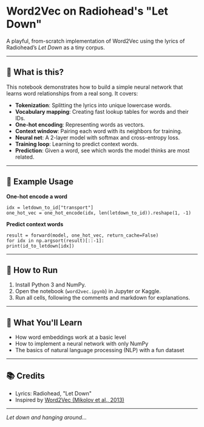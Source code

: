 # Word2Vec on Radiohead's "Let Down"

A playful, from-scratch implementation of Word2Vec using the lyrics of Radiohead’s *Let Down* as a tiny corpus.

---

## 🎸 What is this?

This notebook demonstrates how to build a simple neural network that learns word relationships from a real song. It covers:

- **Tokenization**: Splitting the lyrics into unique lowercase words.
- **Vocabulary mapping**: Creating fast lookup tables for words and their IDs.
- **One-hot encoding**: Representing words as vectors.
- **Context window**: Pairing each word with its neighbors for training.
- **Neural net**: A 2-layer model with softmax and cross-entropy loss.
- **Training loop**: Learning to predict context words.
- **Prediction**: Given a word, see which words the model thinks are most related.

---

## 📝 Example Usage

**One-hot encode a word**
```
idx = letdown_to_id["transport"]
one_hot_vec = one_hot_encode(idx, len(letdown_to_id)).reshape(1, -1)
```
**Predict context words**
```
result = forward(model, one_hot_vec, return_cache=False)
for idx in np.argsort(result)[::-1]:
print(id_to_letdown[idx])
```

---

## 🚀 How to Run

1. Install Python 3 and NumPy.
2. Open the notebook (`word2vec.ipynb`) in Jupyter or Kaggle.
3. Run all cells, following the comments and markdown for explanations.

---

## 🧠 What You'll Learn

- How word embeddings work at a basic level
- How to implement a neural network with only NumPy
- The basics of natural language processing (NLP) with a fun dataset

---

## 📚 Credits

- Lyrics: Radiohead, "Let Down"
- Inspired by [Word2Vec (Mikolov et al., 2013)](https://arxiv.org/abs/1301.3781)

---

*Let down and hanging around...*
